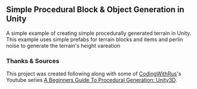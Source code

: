 ## Simple Procedural Block & Object Generation in Unity

A simple example of creating simple procedurally generated terrain in Unity. This example uses simple prefabs for terrain blocks and items and perlin noise to generate the terrain's height vareation 

### Thanks & Sources

This project was created following along with some of [CodingWithRus](https://www.youtube.com/channel/UCXiQoN0SVXp9KFkhjZRNHSQ)'s Youtube series [A Beginners Guide To Procedural Generation: Unity3D](https://www.youtube.com/playlist?list=PLu2uAkIZ4shpPdCTIjEpvhD8U-RRM3Y2F).